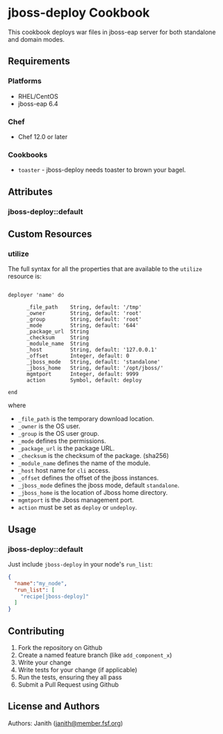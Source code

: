 # jboss-deploy Cookbook

This cookbook deploys war files in jboss-eap server for both standalone and domain modes. 

## Requirements

### Platforms

- RHEL/CentOS
- jboss-eap 6.4

### Chef

- Chef 12.0 or later

### Cookbooks

- `toaster` - jboss-deploy needs toaster to brown your bagel.

## Attributes


### jboss-deploy::default

## Custom Resources

### utilize

The full syntax for all the properties that are available to the `utilize` resource is:

```

deployer 'name' do
    
      _file_path 	String, default: '/tmp'
      _owner 		String, default: 'root'
      _group 		String, default: 'root'
      _mode 		String, default: '644'
      _package_url 	String
      _checksum 	String
      _module_name 	String
      _host 		String, default: '127.0.0.1'
      _offset 		Integer, default: 0
      _jboss_mode 	String, default: 'standalone'
      _jboss_home 	String, default: '/opt/jboss/'
      mgmtport 		Integer, default: 9999
      action        Symbol, default: deploy
      
end

```
where

* `_file_path` is the temporary download location.
* `_owner` is the OS user.
* `_group` is the OS user group.
* `_mode` defines the permissions.
* `_package_url` is the package URL.
* `_checksum` is the checksum of the package. (sha256)
* `_module_name` defines the name of the module.
* `_host` host name for `cli` access.
* `_offset` defines the offset of the jboss instances.
* `_jboss_mode` defines the jboss mode, default `standalone`.
* `_jboss_home` is the location of Jboss home directory.
* `mgmtport` is the Jboss management port.
* `action` must be set as `deploy` or `undeploy`.


## Usage

### jboss-deploy::default

Just include `jboss-deploy` in your node's `run_list`:

```json
{
  "name":"my_node",
  "run_list": [
    "recipe[jboss-deploy]"
  ]
}
```

## Contributing

1. Fork the repository on Github
2. Create a named feature branch (like `add_component_x`)
3. Write your change
4. Write tests for your change (if applicable)
5. Run the tests, ensuring they all pass
6. Submit a Pull Request using Github

## License and Authors

Authors: Janith (janith@member.fsf.org)

